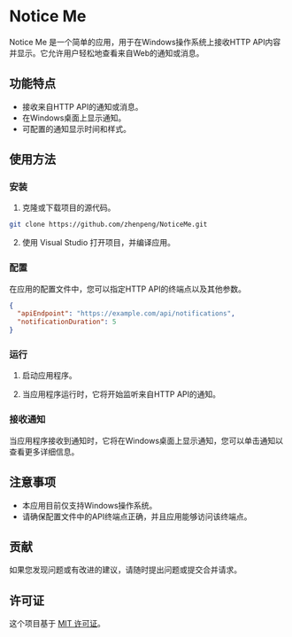 
# Notice Me

Notice Me 是一个简单的应用，用于在Windows操作系统上接收HTTP API内容并显示。它允许用户轻松地查看来自Web的通知或消息。

## 功能特点

- 接收来自HTTP API的通知或消息。
- 在Windows桌面上显示通知。
- 可配置的通知显示时间和样式。

## 使用方法

### 安装

1. 克隆或下载项目的源代码。

```bash
git clone https://github.com/zhenpeng/NoticeMe.git
```

2. 使用 Visual Studio 打开项目，并编译应用。

### 配置

在应用的配置文件中，您可以指定HTTP API的终端点以及其他参数。

```json
{
  "apiEndpoint": "https://example.com/api/notifications",
  "notificationDuration": 5
}
```

### 运行

1. 启动应用程序。

2. 当应用程序运行时，它将开始监听来自HTTP API的通知。

### 接收通知

当应用程序接收到通知时，它将在Windows桌面上显示通知，您可以单击通知以查看更多详细信息。

## 注意事项

- 本应用目前仅支持Windows操作系统。
- 请确保配置文件中的API终端点正确，并且应用能够访问该终端点。

## 贡献

如果您发现问题或有改进的建议，请随时提出问题或提交合并请求。

## 许可证

这个项目基于 [MIT 许可证](LICENSE)。

